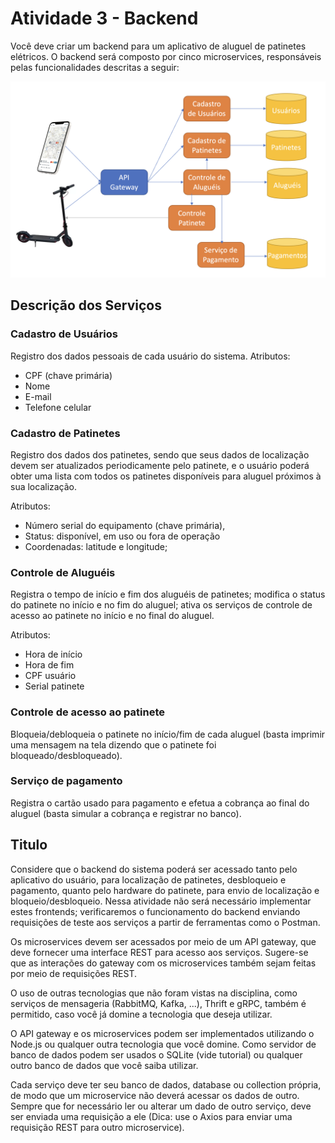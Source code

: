 # Atividade 3 - Backend

Você deve criar um backend para um aplicativo de aluguel de patinetes elétricos. O backend será composto por cinco microservices, responsáveis pelas funcionalidades descritas a seguir:

![Esquema dos microsserviços](/docs/patinete-microsservicos.png "Esquema dos microsserviços")

## Descrição dos Serviços

### Cadastro de Usuários

Registro dos dados pessoais de cada usuário do sistema.
Atributos:

- CPF (chave primária)
- Nome
- E-mail
- Telefone celular

### Cadastro de Patinetes

Registro dos dados dos patinetes, sendo que seus dados de localização devem ser atualizados periodicamente pelo patinete, e o usuário poderá obter uma lista com todos os patinetes disponíveis para aluguel próximos à sua localização.

Atributos:

- Número serial do equipamento (chave primária),
- Status: disponível, em uso ou fora de operação
- Coordenadas: latitude e longitude;

### Controle de Aluguéis

Registra o tempo de início e fim dos aluguéis de patinetes; modifica o status do patinete no início e no fim do aluguel; ativa os serviços de controle de acesso ao patinete no início e no final do aluguel.

Atributos:

- Hora de início
- Hora de fim
- CPF usuário
- Serial patinete

### Controle de acesso ao patinete

Bloqueia/debloqueia o patinete no início/fim de cada aluguel (basta imprimir uma mensagem na tela dizendo que o patinete foi bloqueado/desbloqueado).

### Serviço de pagamento

Registra o cartão usado para pagamento e efetua a cobrança ao final do aluguel (basta simular a cobrança e registrar no banco).

## Titulo

Considere que o backend do sistema poderá ser acessado tanto pelo aplicativo do usuário, para localização de patinetes, desbloqueio e pagamento, quanto pelo hardware do patinete, para envio de localização e bloqueio/desbloqueio. Nessa atividade não será necessário implementar estes frontends; verificaremos o funcionamento do backend enviando requisições de teste aos serviços a partir de ferramentas como o Postman.

Os microservices devem ser acessados por meio de um API gateway, que deve fornecer uma interface REST para acesso aos serviços. Sugere-se que as interações do gateway com os microservices também sejam feitas por meio de requisições REST.

O uso de outras tecnologias que não foram vistas na disciplina, como serviços de mensageria (RabbitMQ, Kafka, ...), Thrift e gRPC, também é permitido, caso você já domine a tecnologia que deseja utilizar.

O API gateway e os microservices podem ser implementados utilizando o Node.js ou qualquer outra tecnologia que você domine. Como servidor de banco de dados podem ser usados o SQLite (vide tutorial) ou qualquer outro banco de dados que você saiba utilizar.

Cada serviço deve ter seu banco de dados, database ou collection própria, de modo que um microservice não deverá acessar os dados de outro. Sempre que for necessário ler ou alterar um dado de outro serviço, deve ser enviada uma requisição a ele (Dica: use o Axios para enviar uma requisição REST para outro microservice).
